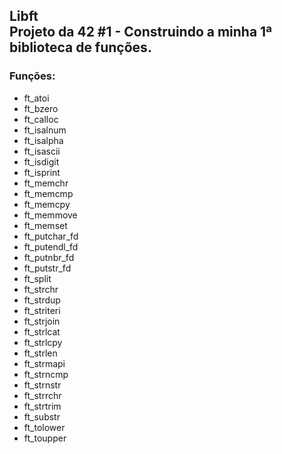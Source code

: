 <h2>Libft<br>
Projeto da 42 #1 - Construindo a minha 1ª biblioteca de funções.

<h3>Funções:</h3>

- ft_atoi</br>
- ft_bzero</br>
- ft_calloc</br>
- ft_isalnum</br>
- ft_isalpha</br>
- ft_isascii</br>
- ft_isdigit</br>
- ft_isprint</br>
- ft_memchr</br>
- ft_memcmp</br>
- ft_memcpy</br>
- ft_memmove</br>
- ft_memset</br>
- ft_putchar_fd</br>
- ft_putendl_fd</br>
- ft_putnbr_fd</br>
- ft_putstr_fd</br>
- ft_split</br>
- ft_strchr</br>
- ft_strdup</br>
- ft_striteri</br>
- ft_strjoin</br>
- ft_strlcat</br>
- ft_strlcpy</br>
- ft_strlen</br>
- ft_strmapi</br>
- ft_strncmp</br>
- ft_strnstr</br>
- ft_strrchr</br>
- ft_strtrim</br>
- ft_substr</br>
- ft_tolower</br>
- ft_toupper</br>
